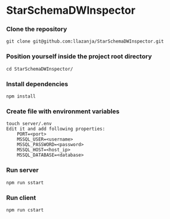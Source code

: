 # StarSchemaDWInspector

### Clone the repository
```
git clone git@github.com:llazanja/StarSchemaDWInspector.git
```

### Position yourself inside the project root directory
```
cd StarSchemaDWInspector/
```

### Install dependencies
```
npm install
```

### Create file with environment variables
```
touch server/.env
Edit it and add following properties:
    PORT=<port>
    MSSQL_USER=<username>
    MSSQL_PASSWORD=<password>
    MSSQL_HOST=<host_ip>
    MSSQL_DATABASE=<database>
```

### Run server
```
npm run sstart
```

### Run client
```
npm run cstart
```
